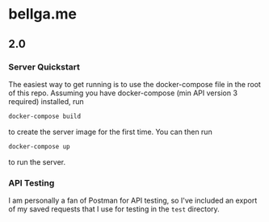 # bellga.me
## 2.0

### Server Quickstart

The easiest way to get running is to use the docker-compose file in the root of this repo. Assuming you have docker-compose (min API version 3 required) installed, run

```bash
docker-compose build
```

to create the server image for the first time. You can then run

```bash
docker-compose up
```

to run the server.


### API Testing

I am personally a fan of Postman for API testing, so I've included an export of my saved requests that I use for testing in the `test` directory.